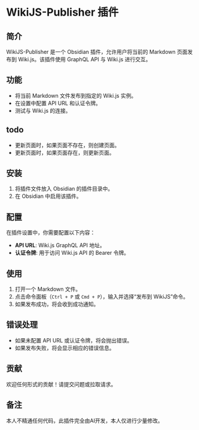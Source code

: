 # WikiJS-Publisher 插件

## 简介

WikiJS-Publisher 是一个 Obsidian 插件，允许用户将当前的 Markdown 页面发布到 Wiki.js。该插件使用 GraphQL API 与 Wiki.js 进行交互。


## 功能

- 将当前 Markdown 文件发布到指定的 Wiki.js 实例。
- 在设置中配置 API URL 和认证令牌。
- 测试与 Wiki.js 的连接。

## todo

- 更新页面时，如果页面不存在，则创建页面。
- 更新页面时，如果页面存在，则更新页面。

## 安装

1. 将插件文件放入 Obsidian 的插件目录中。
2. 在 Obsidian 中启用该插件。

## 配置

在插件设置中，你需要配置以下内容：

- **API URL**: Wiki.js GraphQL API 地址。
- **认证令牌**: 用于访问 Wiki.js API 的 Bearer 令牌。

## 使用

1. 打开一个 Markdown 文件。
2. 点击命令面板（`Ctrl + P` 或 `Cmd + P`），输入并选择“发布到 WikiJS”命令。
3. 如果发布成功，将会收到成功通知。

## 错误处理

- 如果未配置 API URL 或认证令牌，将会抛出错误。
- 如果发布失败，将会显示相应的错误信息。

## 贡献

欢迎任何形式的贡献！请提交问题或拉取请求。

## 备注

本人不精通任何代码，此插件完全由AI开发，本人仅进行少量修改。